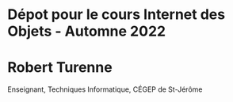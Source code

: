 # Dépot pour le cours Internet des Objets - Automne 2022
# Robert Turenne
Enseignant, 
Techniques Informatique, 
CÉGEP de St-Jérôme
